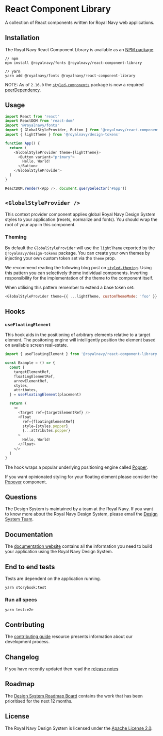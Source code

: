 # React Component Library

A collection of React components written for Royal Navy web applications.

## Installation

The Royal Navy React Component Library is available as an [NPM package](https://www.npmjs.com/package/@royalnavy/react-component-library).

```
// npm
npm install @royalnavy/fonts @royalnavy/react-component-library

// yarn
yarn add @royalnavy/fonts @royalnavy/react-component-library
```

NOTE: As of `2.16.0` the [`styled-components`](https://github.com/styled-components/styled-components) package is now a required [peerDependency](https://nodejs.org/en/blog/npm/peer-dependencies/).

## Usage

```javascript
import React from 'react'
import ReactDOM from 'react-dom'
import '@royalnavy/fonts'
import { GlobalStyleProvider, Button } from '@royalnavy/react-component-library'
import { lightTheme } from '@royalnavy/design-tokens'

function App() {
  return (
    <GlobalStyleProvider theme={lightTheme}>
      <Button variant="primary">
        Hello, World!
      </Button>
    </GlobalStyleProvider>
  )
}

ReactDOM.render(<App />, document.querySelector('#app'))
```

## `<GlobalStyleProvider />`

This context provider component applies global Royal Navy Design System styles to your application (resets, normalize and fonts). You should wrap the root of your app in this component.

### Theming

By default the `GlobalStyleProvider` will use the `lightTheme` exported by the `@royalnavy/design-tokens` package. You can create your own themes by injecting your own custom token set via the `theme` prop.

We recommend reading the following blog post on [`styled-theming`](https://jamie.build/styled-theming.html). Using this pattern you can selectively theme individual components. Inverting responsibility for the implementation of the theme to the component itself.

When utilising this pattern remember to extend a base token set:

```javascript
<GlobalStyleProvider theme={{ ...lightTheme, customThemeMode: 'foo' }} />
```

## Hooks

### `useFloatingElement`

This hook aids in the positioning of arbitrary elements relative to a target element. The positoning engine will intelligently position the element based on available screen real-estate.

```javascript
import { useFloatingElement } from '@royalnavy/react-component-library'

const Example = () => {
  const {
    targetElementRef,
    floatingElementRef,
    arrowElementRef,
    styles,
    attributes,
  } = useFloatingElement(placement)

  return (    
    <>
      <Target ref={targetElementRef} />
      <Float
        ref={floatingElementRef}
        style={styles.popper}
        {...attributes.popper}
      >
        Hello, World!
      </Float>
    </>
  )
}

```

The hook wraps a popular underlying positioning engine called [Popper](https://github.com/popperjs/react-popper). 

If you want opinionated styling for your floating element please consider the [Popover](https://storybook.royalnavy.io/?path=/docs/popover--default) component.

## Questions

The Design System is maintained by a team at the Royal Navy. If you want to know more about the Royal Navy Design System, please email the [Design System Team](mailto:design-system@royalnavy.io).

## Documentation

The [documentation website](https://docs.royalnavy.io/) contains all the information you need to build your application using the Royal Navy Design System.

## End to end tests

Tests are dependent on the application running.

`yarn storybook:test`

### Run all specs

`yarn test:e2e`

## Contributing

The [contributing guide](https://github.com/Royal-Navy/design-system/blob/master/docs/contributing.md) resource presents information about our development process. 

## Changelog

If you have recently updated then read the [release notes](https://github.com/Royal-Navy/design-system/releases)

## Roadmap

The [Design System Roadmap Board](https://github.com/orgs/Royal-Navy/projects/5) contains the work that has been prioritised for the next 12 months.

## License

The Royal Navy Design System is licensed under the [Apache License 2.0](https://github.com/Royal-Navy/design-system/blob/master/LICENSE).
